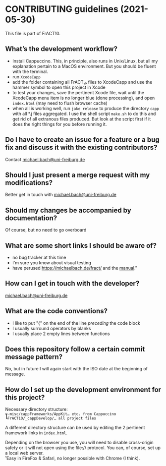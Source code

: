 # CONTRIBUTING guidelines (2021-05-30)

This file is part of FrACT10.


## What’s the development workflow?

- Install Cappuccino. This, in principle, also runs in Unix/Linux, but all my explanation pertain to a MacOS environment. But you should be fluent with the terminal.
- run `XcodeCapp`
- add the folder containing all FrACT₁₀ files to XcodeCapp and use the hammer symbol to open this project in Xcode
- to test your changes, save the pertinent Xcode file, wait until the XcodeCapp menu item is no longer blue (done processing), and open `index.html` (may need to flush browser cache)
- when all is working well, run `jake release` to produce the directory `capp` with all *.j files aggregated. I use the shell script `make.sh` to do this and get rid of all extranous files produced. But look at the script first if it does the right things for you before running it.


## Do I have to create an issue for a feature or a bug fix and discuss it with the existing contributors?

Contact <michael.bach@uni-freiburg.de>


## Should I just present a merge request with my modifications?

Better get in touch with <michael.bach@uni-freiburg.de>


## Should my changes be accompanied by documentation?

Of course, but no need to go overboard


## What are some short links I should be aware of?

- no bug tracker at this time
- I'm sure you know about visual testing
- have perused <https://michaelbach.de/fract/> and the [manual](https://michaelbach.de/fract/manual.html)."


## How can I get in touch with the developer?

<michael.bach@uni-freiburg.de>


## What are the code conventions?

- I like to put "{" on the end of the line _preceding_ the code block
- I usually surround operators by blanks
- I usually place 2 empty lines between functions

## Does this repository follow a certain commit message pattern?

No, but in future I will again start with the ISO date at the beginning of message.


## How do I set up the development environment for this project?

Necessary directory structure:<br>
`┳-misc/cappFrameworks/AppKit… etc. from Cappuccino`
`┗FrACT10/_cappDevelop/… all project files`

A different directory structure can be used by editing the 2 pertinent framework links in `index.html`.

Depending on the browser you use, you will need to disable cross-origin safety or it will not open using the file:// protocol. You can, of course, set up a local web server.<br>
¹Easy in FireFox & Safari, no longer possible with Chrome (I think).
